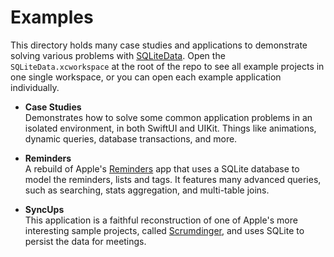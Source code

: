 # Examples

This directory holds many case studies and applications to demonstrate solving various problems 
with [SQLiteData](http://github.com/pointfreeco/sqlite-data). Open the 
`SQLiteData.xcworkspace` at the root of the repo to see all example projects in one single 
workspace, or you can open each example application individually.

* **Case Studies**
  <br> Demonstrates how to solve some common application problems in an isolated environment, in 
  both SwiftUI and UIKit. Things like animations, dynamic queries, database transactions, and more.

* **Reminders**
  <br> A rebuild of Apple's [Reminders][reminders-app-store] app that uses a SQLite database to 
    model the reminders, lists and tags. It features many advanced queries, such as searching, 
    stats aggregation, and multi-table joins.

* **SyncUps**
  <br> This application is a faithful reconstruction of one of Apple's more interesting sample 
  projects, called [Scrumdinger][scrumdinger], and uses SQLite to persist the data for meetings.

[scrumdinger]: https://developer.apple.com/tutorials/app-dev-training/getting-started-with-scrumdinger
[reminders-app-store]: https://apps.apple.com/us/app/reminders/id1108187841
